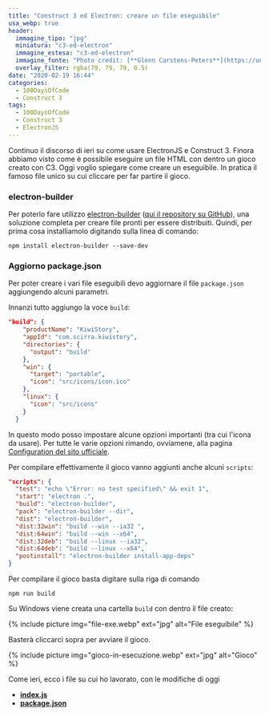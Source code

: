 ```yaml
---
title: "Construct 3 ed Electron: creare un file eseguibile"
usa_webp: true
header:
  immagine_tipo: "jpg"
  miniatura: "c3-ed-electron"
  immagine_estesa: "c3-ed-electron"
  immagine_fonte: "Photo credit: [**Glenn Carstens-Peters**](https://unsplash.com/@glenncarstenspeters)"
  overlay_filter: rgba(79, 79, 79, 0.5)
date: "2020-02-19 16:44"
categories:
  - 100DaysOfCode
  - Construct 3
tags:
  - 100DaysOfCode
  - Construct 3
  - ElectronJS
---
```


Continuo il discorso di ieri su come usare ElectronJS e Construct 3. Finora abbiamo visto come è possibile eseguire un file HTML con dentro un gioco creato con C3. Oggi voglio spiegare come creare un eseguibile. In pratica il famoso file unico su cui cliccare per far partire il gioco.

### electron-builder

Per poterlo fare utilizzo [electron-builder](https://www.electron.build/) ([qui il repository su GitHub](https://github.com/electron-userland/electron-builder)), una soluzione completa per creare file pronti per essere distribuiti. Quindi, per prima cosa installiamolo digitando sulla linea di comando:

~~~
npm install electron-builder --save-dev
~~~

### Aggiorno package.json

Per poter creare i vari file eseguibili devo aggiornare il file `package.json` aggiungendo alcuni parametri.

Innanzi tutto aggiungo la voce `build`:

~~~json
"build": {
    "productName": "KiwiStory",
    "appId": "com.scirra.kiwistory",
    "directories": {
      "output": "build"
    },
    "win": {
      "target": "portable",
      "icon": "src/icons/icon.ico"
    },
    "linux": {
      "icon": "src/icons"
    }
  }
~~~

In questo modo posso impostare alcune opzioni importanti (tra cui l'icona da usare). Per tutte le varie opzioni rimando, ovviamene, alla pagina [Configuration del sito ufficiale](https://www.electron.build/configuration/configuration#configuration).

Per compilare effettivamente il gioco vanno aggiunti anche alcuni `scripts`:

~~~json
"scripts": {
  "test": "echo \"Error: no test specified\" && exit 1",
  "start": "electron .",
  "build": "electron-builder",
  "pack": "electron-builder --dir",
  "dist": "electron-builder",
  "dist:32win": "build --win --ia32 ",
  "dist:64win": "build --win --x64",
  "dist:32deb": "build --linux --ia32",
  "dist:64deb": "build --linux --x64",
  "postinstall": "electron-builder install-app-deps"
}
~~~

Per compilare il gioco basta digitare sulla riga di comando

~~~
npm run build
~~~

Su Windows viene creata una cartella `build` con dentro il file creato:

{% include picture img="file-exe.webp" ext="jpg" alt="File eseguibile" %}

Basterà cliccarci sopra per avviare il gioco.

{% include picture img="gioco-in-esecuzione.webp" ext="jpg" alt="Gioco" %}

Come ieri, ecco i file su cui ho lavorato, con le modifiche di oggi

* **[index.js]()**
* **[package.json]()**

